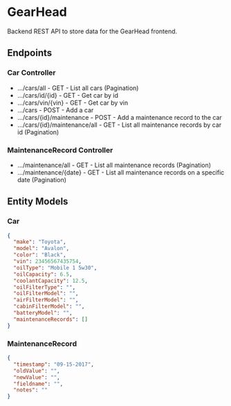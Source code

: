 # GearHead
Backend REST API to store data for the GearHead frontend.

## Endpoints 

### Car Controller
* .../cars/all - GET - List all cars (Pagination)
* .../cars/id/{id} - GET - Get car by id
* .../cars/vin/{vin} - GET - Get car by vin
* .../cars - POST - Add a car
* .../cars/{id}/maintenance - POST - Add a maintenance record to the car
* .../cars/{id}/maintenance/all - GET - List all maintenance records by car id (Pagination)

### MaintenanceRecord Controller
* .../maintenance/all - GET - List all maintenance records (Pagination)
* .../maintenance/{date} - GET - List all maintenance records on a specific date (Pagination)

## Entity Models

### Car
```json
{
  "make": "Toyota",
  "model": "Avalon",
  "color": "Black",
  "vin": 23456567435754,
  "oilType": "Mobile 1 5w30",
  "oilCapacity": 6.5,
  "coolantCapacity": 12.5,
  "oilFilterType": "",
  "oilFilterModel": "",
  "airFilterModel": "",
  "cabinFilterModel": "",
  "batteryModel": "",
  "maintenanceRecords": []
}
```
### MaintenanceRecord
```json
{
  "timestamp": "09-15-2017",
  "oldValue": "",
  "newValue": "",
  "fieldname": "",
  "notes": ""
}
```